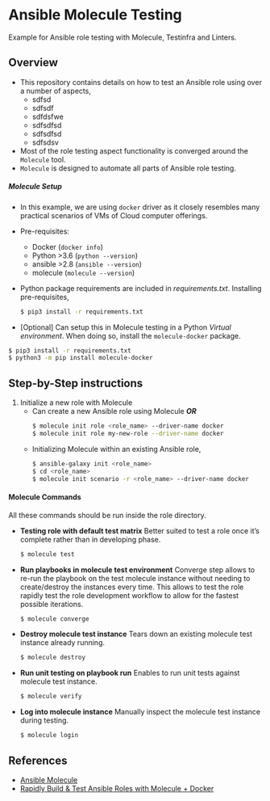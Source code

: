 # Ansible Molecule Testing
Example for Ansible role testing with Molecule, Testinfra and Linters.

## Overview
- This repository contains details on how to test an Ansible role using over a number of aspects,
    - sdfsd
    - sdfsdf
    - sdfdsfwe
    - sdfsdfsd
    - sdfsdfsd
    - sdfsdsv
- Most of the role testing aspect functionality is converged around the `Molecule` tool.
- `Molecule` is designed to automate all parts of Ansible role testing.


##### Molecule Setup
- In this example, we are using `docker` driver as it closely resembles many practical scenarios of VMs of Cloud computer offerings.
- Pre-requisites:
    - Docker (`docker info`)
    - Python >3.6 (`python --version`)
    - ansible >2.8 (`ansible --version`)
    - molecule (`molecule --version`)
- Python package requirements are included in _requirements.txt_. Installing pre-requisites,
    ```bash
    $ pip3 install -r requirements.txt 
    ```

- [Optional] Can setup this in Molecule testing in a Python *Virtual environment*. When doing so, install the `molecule-docker` package.
```bash
$ pip3 install -r requirements.txt 
$ python3 -m pip install molecule-docker
```


## Step-by-Step instructions
1. Initialize a new role with Molecule
    - Can create a new Ansible role using Molecule _**OR**_
        ```bash
        $ molecule init role <role_name> --driver-name docker
        $ molecule init role my-new-role --driver-name docker
        ```
    - Initializing Molecule within an existing Ansible role,
        ```bash
        $ ansible-galaxy init <role_name>
        $ cd <role_name>
        $ molecule init scenario -r <role_name> --driver-name docker
        ```

#### Molecule Commands
All these commands should be run inside the role directory.
- **Testing role with default test matrix**
Better suited to test a role once it’s complete rather than in developing phase.
    ```bash
    $ molecule test
    ```

- **Run playbooks in molecule test environment**
Converge step allows to re-run the playbook on the test molecule instance without needing to create/destroy the instances every time. This allows to test the role rapidly test the role development workflow to allow for the fastest possible iterations.
    ```bash
    $ molecule converge
    ```

- **Destroy molecule test instance**
Tears down an existing molecule test instance already running.
    ```bash
    $ molecule destroy
    ```

- **Run unit testing on playbook run**
Enables to run unit tests against molecule test instance.
    ```bash
    $ molecule verify
    ```

- **Log into molecule instance**
Manually inspect the molecule test instance during testing.
    ```bash
    $ molecule login
    ```


## References
- [Ansible Molecule](https://molecule.readthedocs.io/en/latest/)
- [Rapidly Build & Test Ansible Roles with Molecule + Docker](https://www.toptechskills.com/ansible-tutorials-courses/rapidly-build-test-ansible-roles-molecule-docker/)
